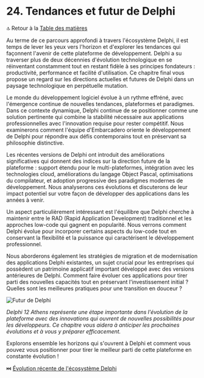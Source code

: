 # 24. Tendances et futur de Delphi

🔝 Retour à la [Table des matières](/SOMMAIRE.md)

Au terme de ce parcours approfondi à travers l'écosystème Delphi, il est temps de lever les yeux vers l'horizon et d'explorer les tendances qui façonnent l'avenir de cette plateforme de développement. Delphi a su traverser plus de deux décennies d'évolution technologique en se réinventant constamment tout en restant fidèle à ses principes fondateurs : productivité, performance et facilité d'utilisation. Ce chapitre final vous propose un regard sur les directions actuelles et futures de Delphi dans un paysage technologique en perpétuelle mutation.

Le monde du développement logiciel évolue à un rythme effréné, avec l'émergence continue de nouvelles tendances, plateformes et paradigmes. Dans ce contexte dynamique, Delphi continue de se positionner comme une solution pertinente qui combine la stabilité nécessaire aux applications professionnelles avec l'innovation requise pour rester compétitif. Nous examinerons comment l'équipe d'Embarcadero oriente le développement de Delphi pour répondre aux défis contemporains tout en préservant sa philosophie distinctive.

Les récentes versions de Delphi ont introduit des améliorations significatives qui donnent des indices sur la direction future de la plateforme : support étendu pour le multi-plateformes, intégration avec les technologies cloud, améliorations du langage Object Pascal, optimisations du compilateur, et adoption progressive des paradigmes modernes de développement. Nous analyserons ces évolutions et discuterons de leur impact potentiel sur votre façon de développer des applications dans les années à venir.

Un aspect particulièrement intéressant est l'équilibre que Delphi cherche à maintenir entre le RAD (Rapid Application Development) traditionnel et les approches low-code qui gagnent en popularité. Nous verrons comment Delphi évolue pour incorporer certains aspects du low-code tout en conservant la flexibilité et la puissance qui caractérisent le développement professionnel.

Nous aborderons également les stratégies de migration et de modernisation des applications Delphi existantes, un sujet crucial pour les entreprises qui possèdent un patrimoine applicatif important développé avec des versions antérieures de Delphi. Comment faire évoluer ces applications pour tirer parti des nouvelles capacités tout en préservant l'investissement initial ? Quelles sont les meilleures pratiques pour une transition en douceur ?

![Futur de Delphi](https://placeholder-for-delphi-future.com/image.png)

*Delphi 12 Athens représente une étape importante dans l'évolution de la plateforme avec des innovations qui ouvrent de nouvelles possibilités pour les développeurs. Ce chapitre vous aidera à anticiper les prochaines évolutions et à vous y préparer efficacement.*

Explorons ensemble les horizons qui s'ouvrent à Delphi et comment vous pouvez vous positionner pour tirer le meilleur parti de cette plateforme en constante évolution !

⏭️ [Évolution récente de l'écosystème Delphi](24-tendances-et-futur-de-delphi/01-evolution-recente-de-lecosysteme-delphi.md)
